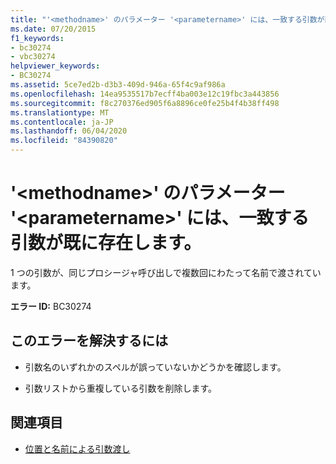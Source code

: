 ```yaml
---
title: "'<methodname>' のパラメーター '<parametername>' には、一致する引数が既に存在します。"
ms.date: 07/20/2015
f1_keywords:
- bc30274
- vbc30274
helpviewer_keywords:
- BC30274
ms.assetid: 5ce7ed2b-d3b3-409d-946a-65f4c9af986a
ms.openlocfilehash: 14ea9535517b7ecff4ba003e12c19fbc3a443856
ms.sourcegitcommit: f8c270376ed905f6a8896ce0fe25b4f4b38ff498
ms.translationtype: MT
ms.contentlocale: ja-JP
ms.lasthandoff: 06/04/2020
ms.locfileid: "84390820"
---
```

# <a name="parameter-parametername-of-methodname-already-has-a-matching-argument"></a>'\<methodname>' のパラメーター '\<parametername>' には、一致する引数が既に存在します。
1 つの引数が、同じプロシージャ呼び出しで複数回にわたって名前で渡されています。  
  
 **エラー ID:** BC30274  
  
## <a name="to-correct-this-error"></a>このエラーを解決するには  
  
- 引数名のいずれかのスペルが誤っていないかどうかを確認します。  
  
- 引数リストから重複している引数を削除します。  
  
## <a name="see-also"></a>関連項目

- [位置と名前による引数渡し](../programming-guide/language-features/procedures/passing-arguments-by-position-and-by-name.md)
